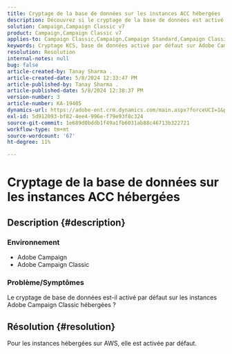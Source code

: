 ```yaml
---
title: Cryptage de la base de données sur les instances ACC hébergées
description: Découvrez si le cryptage de la base de données est activé par défaut sur les instances Adobe Campaign Classic hébergées.
solution: Campaign,Campaign Classic v7
product: Campaign,Campaign Classic v7
applies-to: Campaign Classic,Campaign,Campaign Standard,Campaign Classic v7
keywords: Cryptage KCS, base de données activé par défaut sur Adobe Campaign hébergé
resolution: Resolution
internal-notes: null
bug: false
article-created-by: Tanay Sharma .
article-created-date: 5/8/2024 12:33:47 PM
article-published-by: Tanay Sharma .
article-published-date: 5/8/2024 12:38:37 PM
version-number: 3
article-number: KA-19405
dynamics-url: https://adobe-ent.crm.dynamics.com/main.aspx?forceUCI=1&pagetype=entityrecord&etn=knowledgearticle&id=ca348334-370d-ef11-9f8a-6045bd026dc7
exl-id: 5d912093-bf82-4ee4-996e-f79e93f8c324
source-git-commit: 1e689d0bddb1f49a1fb6031ab88c46713b322721
workflow-type: tm+mt
source-wordcount: '67'
ht-degree: 11%

---
```


# Cryptage de la base de données sur les instances ACC hébergées

## Description {#description}


### Environnement

- Adobe Campaign
- Adobe Campaign Classic


### Problème/Symptômes

Le cryptage de base de données est-il activé par défaut sur les instances Adobe Campaign Classic hébergées ?


## Résolution {#resolution}


Pour les instances hébergées sur AWS, elle est activée par défaut.
